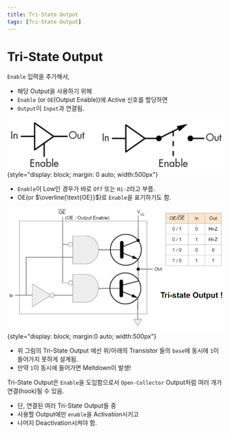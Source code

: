 ```yaml
---
title: Tri-State Output
tags: [Tri-State Output]
---
```


# Tri-State Output

`Enable` 입력을 추가해서, 

* 해당 Output을 사용하기 위해
* `Enable` (or `OE`(Output Enable))에 Active 신호를 할당하면 
* `Output`이 `Input`과 연결됨.

![tristate_output_diagram](imgs/tri-state-output_diagram.png){style="display: block; margin: 0 auto; width:500px"}

* `Enable`이 Low인 경우가 바로 `Off` 또는 `Hi-Z`라고 부름.
* $\text{OE}$(or $\overline{\text{OE}}$)로 `Enable`을 표기하기도 함.

![tristate_output](imgs/tri-state-output.png){style="display: block; margin:0 auto; width:500px"}

* 위 그림의 Tri-State Output 에선 위/아래의 Transistor 들의 `base`에 동시에 `1`이 들어가지 못하게 설계됨.
* 만약 `1`이 동시에 들어가면 Meltdown이 발생!

Tri-State Output은 `Enable`을 도입함으로서 `Open-Collector` Output처럼 여러 개가 연결(hook)될 수 있음.

* 단, 연결된 여러 Tri-State Output들 중 
* 사용할 Output에만 `enable`을 Activation시키고 
* 나머지 Deactivation시켜야 함. 